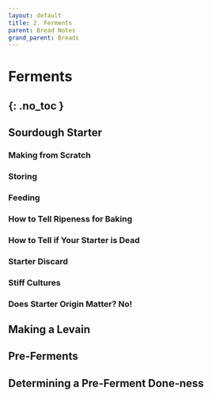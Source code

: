 ```yaml
---
layout: default
title: 2. Ferments
parent: Bread Notes
grand_parent: Breads
---
```


# Ferments
{: .no_toc }
---

## Sourdough Starter
	
### Making from Scratch

### Storing

### Feeding

### How to Tell Ripeness for Baking

### How to Tell if Your Starter is Dead

### Starter Discard

### Stiff Cultures

### Does Starter Origin Matter? No!



## Making a Levain

## Pre-Ferments

## Determining a Pre-Ferment Done-ness